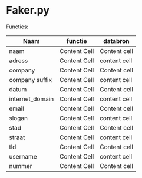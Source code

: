 # Faker.py #

Functies:

Naam            | functie       | databron     |
--------------- | --------------|------------- |
naam            | Content Cell  | Content cell |
adress          | Content Cell  | content cell |
company         | Content Cell  | Content cell |
company suffix  | Content Cell  | content cell |
datum           | Content Cell  | Content cell |
internet_domain | Content Cell  | content cell |
email           | Content Cell  | Content cell |
slogan          | Content Cell  | content cell |
stad            | Content Cell  | Content cell |
straat          | Content Cell  | content cell |
tld             | Content Cell  | Content cell |
username        | Content Cell  | content cell |
nummer          | Content Cell  | Content cell |
